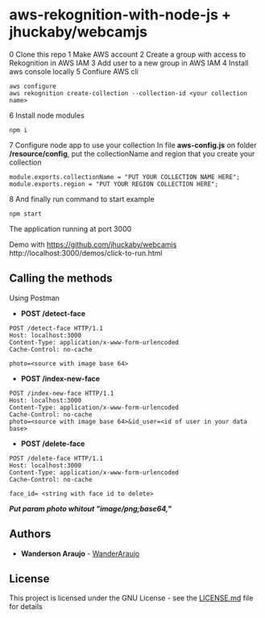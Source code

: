 # aws-rekognition-with-node-js + jhuckaby/webcamjs

0 Clone this repo 
1 Make AWS account
2 Create a group with access to Rekognition in AWS IAM
3 Add user to a new group in AWS IAM
4 Install aws console locally 
5 Confiure AWS cli
```
aws configure 
aws rekognition create-collection --collection-id <your collection name>
```
6 Install node modules

```
npm i
```
7 Configure node app to use your collection
In file **aws-config.js** on folder **/resource/config**, put the collectionName and region that you create your collection
```
module.exports.collectionName = "PUT YOUR COLLECTION NAME HERE";
module.exports.region = "PUT YOUR REGION COLLECTION HERE";
```
8 And finally run command to start example

```
npm start 
```
The application running at port 3000

Demo with https://github.com/jhuckaby/webcamjs
http://localhost:3000/demos/click-to-run.html


## Calling the methods 
Using Postman

* **POST /detect-face**
```
POST /detect-face HTTP/1.1
Host: localhost:3000
Content-Type: application/x-www-form-urlencoded
Cache-Control: no-cache

photo=<source with image base 64>
```

* **POST /index-new-face**
```
POST /index-new-face HTTP/1.1
Host: localhost:3000
Content-Type: application/x-www-form-urlencoded
Cache-Control: no-cache
photo=<source with image base 64>&id_user=<id of user in your data base>
```

* **POST /delete-face**
```
POST /delete-face HTTP/1.1
Host: localhost:3000
Content-Type: application/x-www-form-urlencoded
Cache-Control: no-cache

face_id= <string with face id to delete>

```
***Put param photo whitout "image/png;base64,"***

## Authors

* **Wanderson Araujo** - [WanderAraujo](https://github.com/wanderaraujo)

## License

This project is licensed under the GNU License - see the [LICENSE.md](LICENSE.md) file for details
